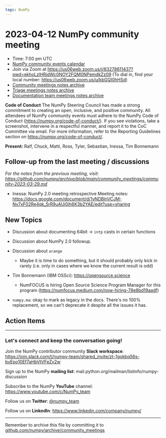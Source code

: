 ```yaml
---
tags: NumPy
---
```

# 2023-04-12 NumPy community meeting


- Time: 7:00 pm UTC
- [NumPy community events calendar](https://scientific-python.org/calendars/)
- Join via Zoom at https://us06web.zoom.us/j/83278611437?pwd=ekhoLzlHRjdWc0NOY2FQM0NPemdkZz09 (To dial in, find your local number: https://us06web.zoom.us/u/kbGQI0hHSd)
- [Community meetings notes archive](https://github.com/numpy/archive/tree/main/community_meetings)
- [Triage meetings notes archive](https://github.com/numpy/archive/tree/master/triage_meetings)
- [Documentation team meetings notes archive](https://github.com/numpy/archive/tree/main/docs_team_meetings)

**Code of Conduct**
The NumPy Steering Council has made a strong commitment to creating an open, inclusive, and positive community. 
All attendees of NumPy community events must adhere to the NumPy Code of Conduct (https://numpy.org/code-of-conduct/). 
If you see violations, take a screenshot, intervene in a respectful manner, and report it to the CoC Committee via email. For more information, refer to the Reporting Guidelines section on https://numpy.org/code-of-conduct/.


**Present:** Ralf, Chuck, Matti, Ross, Tyler, Sebastian, Inessa, Tim Bonnemann



## Follow-up from the last meeting / discussions

_For the notes from the previous meeting, visit: https://github.com/numpy/archive/blob/main/community_meetings/community-2023-03-29.md_


- Inessa: NumPy 2.0 meeting retrospective
Meeting notes: https://docs.google.com/document/d/1vNDBlnVCJM-Nv7xF02Re4qk_5rR9uAUi0ih6K3b2YAE/edit?usp=sharing


## New Topics

* Discussion about documenting 64bit -> `intp` casts in certain functions

* Discussion about NumPy 2.0 followup.

* Discussion about `arange`
  * Maybe it is time to do something, but it should probably only kick in rarely (i.e. only in cases where we know the current result is odd)

* Tim Bonnemann (IBM OSSci): https://opensource.science
  - NumFOCUS is hiring Open Source Science Program Manager for this program
(https://numfocus.medium.com/now-hiring-78e8bd19aadf)

* `numpy.ma`: okay to mark as legacy in the docs. There's no 100% replacement, so we can't deprecate it despite all the issues it has.


## Action Items




---

### Let's connect and keep the conversation going!
Join the NumPy contributor community **Slack workspace**: https://join.slack.com/t/numpy-team/shared_invite/zt-1gokbq56s-bvEpo10Ef7aHbVtVFeZv2w

Sign up to the NumPy **mailing list**: mail.python.org/mailman/listinfo/numpy-discussion

Subscribe to the NumPy **YouTube** channel: https://www.youtube.com/c/NumPy_team

Follow us on **Twitter**: [@numpy_team](https://twitter.com/numpy_team)

Follow us on **LinkedIn**: https://www.linkedin.com/company/numpy/

---
Remember to archive this file by committing it to [github.com/numpy/archive/community_meetings](https://github.com/numpy/archive/tree/main/community_meetings)
